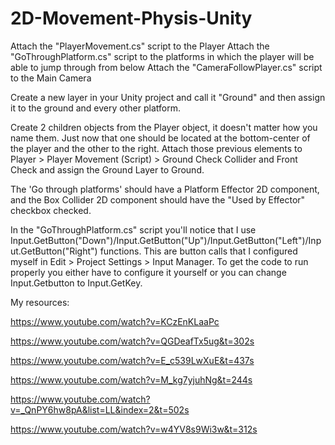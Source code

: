# 2D-Movement-Physis-Unity

Attach the "PlayerMovement.cs" script to the Player
Attach the "GoThroughPlatform.cs" script to the platforms in which the player will be able to jump through from below
Attach the "CameraFollowPlayer.cs" script to the Main Camera

Create a new layer in your Unity project and call it "Ground" and then assign it to the ground and every other platform.

Create 2 children objects from the Player object, it doesn't matter how you name them. Just now that one should be located at the bottom-center of the player and the other to the right.
Attach those previous elements to Player > Player Movement (Script) > Ground Check Collider and Front Check and assign the Ground Layer to Ground. 

The 'Go through platforms' should have a Platform Effector 2D component, and the Box Collider 2D component should have the "Used by Effector" checkbox checked.

In the "GoThroughPlatform.cs" script you'll notice that I use Input.GetButton("Down")/Input.GetButton("Up")/Input.GetButton("Left")/Input.GetButton("Right") functions. This are button calls that I configured myself in Edit > Project Settings > Input Manager. To get the code to run properly you either have to configure it yourself or you can change Input.Getbutton to Input.GetKey.


My resources:

https://www.youtube.com/watch?v=KCzEnKLaaPc

https://www.youtube.com/watch?v=QGDeafTx5ug&t=302s

https://www.youtube.com/watch?v=E_c539LwXuE&t=437s

https://www.youtube.com/watch?v=M_kg7yjuhNg&t=244s

https://www.youtube.com/watch?v=_QnPY6hw8pA&list=LL&index=2&t=502s

https://www.youtube.com/watch?v=w4YV8s9Wi3w&t=312s

